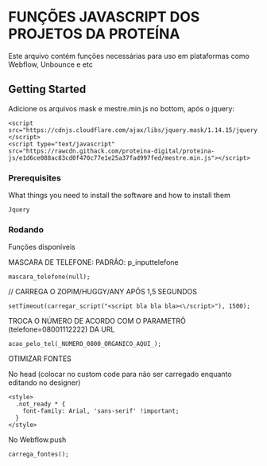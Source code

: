 # FUNÇÕES JAVASCRIPT DOS PROJETOS DA PROTEÍNA

Este arquivo contém funções necessárias para uso em plataformas como Webflow, Unbounce e etc

## Getting Started

Adicione os arquivos mask e mestre.min.js no bottom, após o jquery:

```
<script src="https://cdnjs.cloudflare.com/ajax/libs/jquery.mask/1.14.15/jquery.mask.min.js"></script>
<script type="text/javascript" src="https://rawcdn.githack.com/proteina-digital/proteina-js/e1d6ce088ac83cd0f470c77e1e25a37fad997fed/mestre.min.js"></script>
```

### Prerequisites

What things you need to install the software and how to install them

```
Jquery
```

### Rodando

Funções disponíveis

MASCARA DE TELEFONE: PADRÃO: p_inputtelefone
```
mascara_telefone(null);
```

// CARREGA O ZOPIM/HUGGY/ANY APÓS 1,5 SEGUNDOS
```
setTimeout(carregar_script("<script bla bla bla><\/script>"), 1500);
```

TROCA O NÚMERO DE ACORDO COM O PARAMETRÔ (telefone=08001112222) DA URL
```
acao_pelo_tel(_NUMERO_0800_ORGANICO_AQUI_);
```

OTIMIZAR FONTES

No head (colocar no custom code para não ser carregado enquanto editando no designer)
```
<style>
  .not_ready * {
  	font-family: Arial, 'sans-serif' !important;
  }
</style>
```

No Webflow.push
```
carrega_fontes();
```
